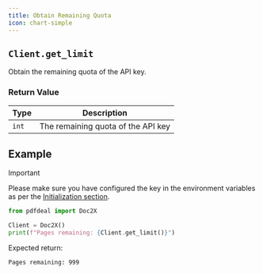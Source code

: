 ```yaml
---
title: Obtain Remaining Quota
icon: chart-simple
---
```


## `Client.get_limit`

Obtain the remaining quota of the API key.

### Return Value

| Type | Description |
|------|-------------|
| `int` | The remaining quota of the API key |

## Example

> [!important]
> Please make sure you have configured the key in the environment variables as per the [Initialization section](Init.md).

```python
from pdfdeal import Doc2X

Client = Doc2X()
print(f"Pages remaining: {Client.get_limit()}")
```

Expected return:

```zsh
Pages remaining: 999
```